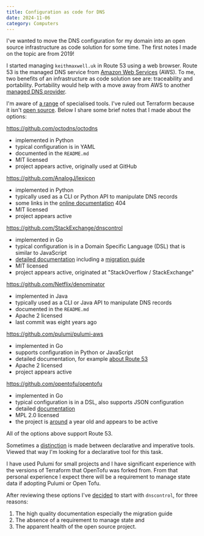 ```yaml
---
title: Configuration as code for DNS
date: 2024-11-06
category: Computers
---
```


I've wanted to move the DNS configuration for my domain into an open source
infrastructure as code solution for some time. The first notes I made on the
topic are from 2019!

I started managing `keithmaxwell.uk` in Route 53 using a web browser. Route 53
is the managed DNS service from [Amazon Web Services] (AWS). To me, two benefits
of an infrastructure as code solution see are: traceability and portability.
Portability would help with a move away from AWS to another [managed DNS
provider].

[managed DNS provider]:
  https://en.wikipedia.org/wiki/List_of_managed_DNS_providers
[Amazon Web Services]: https://aws.amazon.com/

I'm aware of [a range] of specialised tools. I've ruled out Terraform because it
isn't [open source]. Below I share some brief notes that I made about the
options:

[open source]: https://opensource.org/osd

<https://github.com/octodns/octodns>

- implemented in Python
- typical configuration is in YAML
- documented in the `README.md`
- MIT licensed
- project appears active, originally used at GitHub

<https://github.com/AnalogJ/lexicon>

- implemented in Python
- typically used as a CLI or Python API to manipulate DNS records
- some links in the [online documentation] 404
- MIT licensed
- project appears active

<https://github.com/StackExchange/dnscontrol>

- implemented in Go
- typical configuration is in a Domain Specific Language (DSL) that is similar
  to JavaScript
- [detailed documentation] including a [migration guide]
- MIT licensed
- project appears active, originated at "StackOverflow / StackExchange"

[detailed documentation]:
  https://docs.dnscontrol.org/getting-started/getting-started

<https://github.com/Netflix/denominator>

- implemented in Java
- typically used as a CLI or Java API to manipulate DNS records
- documented in the `README.md`
- Apache 2 licensed
- last commit was eight years ago

<https://github.com/pulumi/pulumi-aws>

- implemented in Go
- supports configuration in Python or JavaScript
- detailed documentation, for example [about Route 53]
- Apache 2 licensed
- project appears active

[about Route 53]: https://www.pulumi.com/registry/packages/aws/api-docs/route53/

<https://github.com/opentofu/opentofu>

- implemented in Go
- typical configuration is in a DSL, also supports JSON configuration
- detailed [documentation]
- MPL 2.0 licensed
- the project is [around] a year old and appears to be active

[around]: https://www.theregister.com/2023/09/20/terraform_fork_opentf_opentofu/
[documentation]: https://opentofu.org/docs/

All of the options above support Route 53.

Sometimes a [distinction] is made between declarative and imperative tools.
Viewed that way I'm looking for a declarative tool for this task.

I have used Pulumi for small projects and I have significant experience with the
versions of Terraform that OpenTofu was forked from. From that personal
experience I expect there will be a requirement to manage state data if adopting
Pulumi or Open Tofu.

After reviewing these options I've [decided] to start with `dnscontrol`, for
three reasons:

1. The high quality documentation especially the migration guide
2. The absence of a requirement to manage state and
3. The apparent health of the open source project.

[decided]: https://github.com/maxwell-k/dotfiles/pull/121
[migration guide]: https://docs.dnscontrol.org/getting-started/migrating
[online documentation]: https://dns-lexicon.readthedocs.io/en/latest/
[distinction]: https://news.ycombinator.com/item?id=36675564
[a range]: https://github.com/AcalephStorage/awesome-devops/issues/8

<!--
Copyright 2024 Keith Maxwell
SPDX-License-Identifier: CC-BY-SA-4.0
-->
